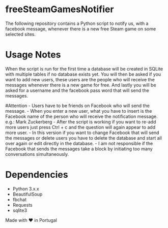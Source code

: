 # freeSteamGamesNotifier
The following repository contains a Python script to notify us, with a facebook message, whenever there is a new free Steam game on some selected sites.

# Usage Notes
When the script is run for the first time a database will be created in SQLite with multiple tables if no database exists yet. You will then be asked if you want to add new users, these users are the people who will receive the messages whenever there is a new game for free. And lastly you will be asked for a username and the facebook pass word that will send the messages.

  #Attention
    - Users have to be friends on Facebook who will send the message.
    - When you enter a new user, what you have to insert is the Facebook name of the person who will receive the notification message.
      e.g.: Mark Zuckerberg
    - After the script is working if you want to re-add more users just press Ctrl + c and the question will again appear to add more user.
    - In this version if you want to change Facebook that will send the messages or delete users you have to delete the database and start all over again or edit directly in the database.
    - I am not responsible if the Facebook that sends the messages take a block by initiating too many conversations simultaneously.

# Dependencies
 - Python 3.x.x
 - BeautifulSoup
 - fbchat
 - Requests
 - sqlite3


Made with ❤️ in Portugal
